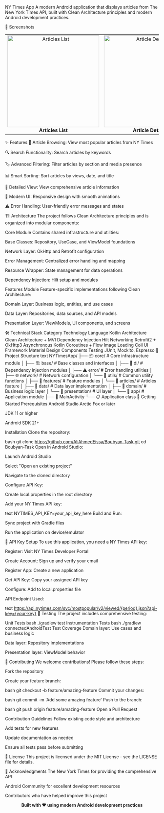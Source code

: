 NY Times App
A modern Android application that displays articles from The New York Times API, built with Clean Architecture principles and modern Android development practices.

📱 Screenshots
<div align="center"> <table> <tr> <td align="center"> <img src="https://drive.google.com/uc?export=view&id=1mYkG8L6QBUyu2cM9EYdUS-5mewHJcVnS" alt="Articles List" width="300"/> <br><b>Articles List</b> </td> <td align="center"> <img src="https://drive.google.com/uc?export=view&id=1XPFhExcV28EGnB-jwkFdW4lV0e7CU2LA" alt="Article Details" width="300"/> <br><b>Article Details</b> </td> </tr> </table> </div> <!-- Alternative: If Google Drive doesn't work, use this format: | Articles List | Article Details | |:---:|:---:| | ![Articles List](screenshots/articles_listd in the `screenshots/` folder of this repository. -->
✨ Features
📰 Article Browsing: View most popular articles from NY Times

🔍 Search Functionality: Search articles by keywords

🏷️ Advanced Filtering: Filter articles by section and media presence

📊 Smart Sorting: Sort articles by views, date, and title

📖 Detailed View: View comprehensive article information

🎨 Modern UI: Responsive design with smooth animations

⚠️ Error Handling: User-friendly error messages and states

🏗️ Architecture
The project follows Clean Architecture principles and is organized into modular components:

Core Module
Contains shared infrastructure and utilities:

Base Classes: Repository, UseCase, and ViewModel foundations

Network Layer: OkHttp and Retrofit configuration

Error Management: Centralized error handling and mapping

Resource Wrapper: State management for data operations

Dependency Injection: Hilt setup and modules

Features Module
Feature-specific implementations following Clean Architecture:

Domain Layer: Business logic, entities, and use cases

Data Layer: Repositories, data sources, and API models

Presentation Layer: ViewModels, UI components, and screens

🛠️ Technical Stack
Category	Technology
Language	Kotlin
Architecture	Clean Architecture + MVI
Dependency Injection	Hilt
Networking	Retrofit2 + OkHttp3
Asynchronous	Kotlin Coroutines + Flow
Image Loading	Coil
UI Framework	Material Design Components
Testing	JUnit, Mockito, Espresso
📁 Project Structure
text
NYTimesApp/
├── 📦 core/                    # Core infrastructure module
│   ├── 🏗️ base/               # Base classes and interfaces
│   ├── 💉 di/                 # Dependency injection modules
│   ├── ⚠️ error/              # Error handling utilities
│   ├── 🌐 network/            # Network configuration
│   └── 🔧 utils/              # Common utility functions
│
├── 🎯 features/               # Feature modules
│   └── 📰 articles/           # Articles feature
│       ├── 💾 data/           # Data layer implementation
│       ├── 🧠 domain/         # Business logic layer
│       └── 🎨 presentation/   # UI layer
│
└── 📱 app/                    # Application module
    ├── 🚀 MainActivity
    └── 📋 Application class
🚀 Getting Started
Prerequisites
Android Studio Arctic Fox or later

JDK 11 or higher

Android SDK 21+

Installation
Clone the repository:

bash
git clone https://github.com/AliAhmedEissa/Boubyan-Task.git
cd Boubyan-Task
Open in Android Studio:

Launch Android Studio

Select "Open an existing project"

Navigate to the cloned directory

Configure API Key:

Create local.properties in the root directory

Add your NY Times API key:

text
NYTIMES_API_KEY=your_api_key_here
Build and Run:

Sync project with Gradle files

Run the application on device/emulator

🔑 API Key Setup
To use this application, you need a NY Times API key:

Register: Visit NY Times Developer Portal

Create Account: Sign up and verify your email

Register App: Create a new application

Get API Key: Copy your assigned API key

Configure: Add to local.properties file

API Endpoint Used:

text
https://api.nytimes.com/svc/mostpopular/v2/viewed/{period}.json?api-key={your-key}
🧪 Testing
The project includes comprehensive testing:

Unit Tests
bash
./gradlew test
Instrumentation Tests
bash
./gradlew connectedAndroidTest
Test Coverage
Domain layer: Use cases and business logic

Data layer: Repository implementations

Presentation layer: ViewModel behavior

🤝 Contributing
We welcome contributions! Please follow these steps:

Fork the repository

Create your feature branch:

bash
git checkout -b feature/amazing-feature
Commit your changes:

bash
git commit -m 'Add some amazing feature'
Push to the branch:

bash
git push origin feature/amazing-feature
Open a Pull Request

Contribution Guidelines
Follow existing code style and architecture

Add tests for new features

Update documentation as needed

Ensure all tests pass before submitting

📄 License
This project is licensed under the MIT License - see the LICENSE file for details.

🙏 Acknowledgments
The New York Times for providing the comprehensive API

Android Community for excellent development resources

Contributors who have helped improve this project

<div align="center"> <b>Built with ❤️ using modern Android development practices</b> </div>
